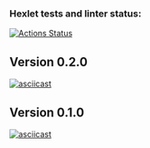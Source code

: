### Hexlet tests and linter status:

[![Actions Status](https://github.com/goshatravin/frontend-project-lvl1/workflows/hexlet-check/badge.svg)](https://github.com/goshatravin/frontend-project-lvl1/actions)

## Version 0.2.0

[![asciicast](https://asciinema.org/a/pqevsD2VaVb5dniwT6VlE4xju.svg)](https://asciinema.org/a/pqevsD2VaVb5dniwT6VlE4xju)

## Version 0.1.0

[![asciicast](https://asciinema.org/a/HYviqljoMrG9QQNq2Bpax2EOi.svg)](https://asciinema.org/a/HYviqljoMrG9QQNq2Bpax2EOi)
